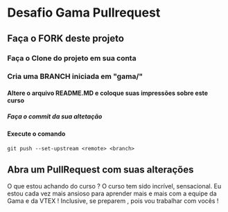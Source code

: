 # Desafio Gama Pullrequest

## Faça o FORK deste projeto

### Faça o Clone do projeto em sua conta

### Cria uma BRANCH iniciada em "gama/"

#### Altere o arquivo README.MD e coloque suas impressões sobre este curso

##### Faça o commit da sua altetação

#### Execute o comando

`git push --set-upstream <remote> <branch>`

## Abra um PullRequest com suas alterações

O que estou achando do curso ?
O curso tem sido incrível, sensacional. Eu estou cada vez mais ansioso para aprender mais e mais com a equipe da Gama e da VTEX ! Inclusive, se preparem , pois vou trabalhar com vocês !